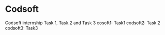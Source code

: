 # Codsoft
Codsoft internship Task 1, Task 2 and Task 3
cosoft1: Task1
codsoft2: Task 2
codsoft3: Task3
